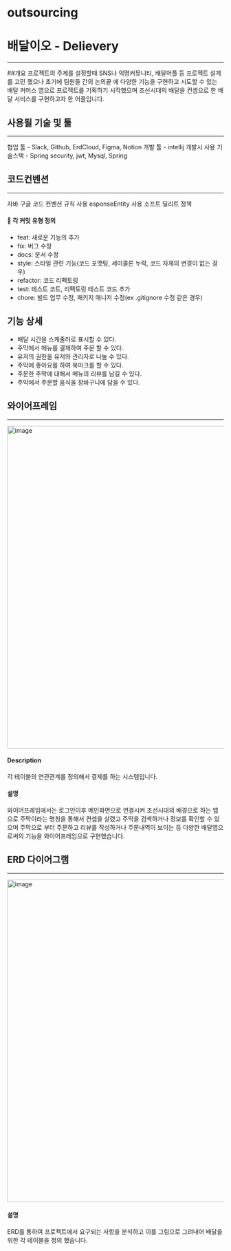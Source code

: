 # outsourcing

# 배달이오 - Delievery
---
##개요
프로젝트의 주제를 설정할때 SNS나 익명커뮤니티, 배달어플 등 프로젝트 설계를 고민 했으나 초기에 팀원들 간의 논의끝 에 다양한 기능을 구현하고 시도할 수 있는 배달 커머스 앱으로 프로젝트를 기획하기 시작했으며 조선시대의 배달을 컨셉으로 한 배달 서비스를 구현하고자 한 어플입니다.

## 사용될 기술 및 툴
---
협업 툴 - Slack, Github, ErdCloud, Figma, Notion
개발 툴 - intellij
개발시 사용 기술스택 - Spring security, jwt, Mysql, Spring

## 코드컨벤션
---
자바 구글 코드 컨벤션 규칙 사용
esponseEntity 사용
소프트 딜리트 정책
#### 🥔 각 커밋 유형 정의
- feat: 새로운 기능의 추가
- fix: 버그 수정
- docs: 문서 수정
- style: 스타일 관련 기능(코드 포맷팅, 세미콜론 누락, 코드 자체의 변경이 없는 경우)
- refactor: 코드 리펙토링
- test: 테스트 코트, 리펙토링 테스트 코드 추가
- chore: 빌드 업무 수정, 패키지 매니저 수정(ex .gitignore 수정 같은 경우)

## 기능 상세
* 배달 시간을 스케줄러로 표시할 수 있다.
* 주막에서 메뉴를 결제하여 주문 할 수 있다.
* 유저의 권한을 유저와 관리자로 나눌 수 있다.
* 주막에 좋아요를 하여 북마크를 할 수 있다.
* 주문한 주막에 대해서 메뉴의 리뷰를 남길 수 있다.
* 주막에서 주문할 음식을 장바구니에 담을 수 있다.

## 와이어프레임
---
<img width="750" alt="image" src="https://github.com/yjcountry/outsourcing/assets/108345184/678eaae0-cbfc-4c34-922b-7190dabfb9a4">

#### Description
각 테이블의 연관관계를 정의해서 결제를 하는 시스템입니다.  
#### 설명
와이어프레임에서는 로그인이후 메인화면으로 연결시켜 조선시대의 배경으로 하는 앱으로 주막이라는 명칭을 통해서 컨셉을 살렸고 주막을 검색하거나 정보를 확인할 수 있으며 주막으로 부터 주문하고 리뷰를 작성하거나 주문내역이 보이는 등 다양한 배달앱으로써의 기능을 와이어프레임으로 구현했습니다. 


## ERD 다이어그램
---
<img width="750" alt="image" src="https://github.com/yjcountry/outsourcing/assets/108345184/994f38b5-4db4-43df-8488-924337abd5f5">

#### 설명
ERD를 통하여 프로젝트에서 요구되는 사항을 분석하고 이를 그림으로 그려내어 배달을 위한 각 테이블을 정의 했습니다.
